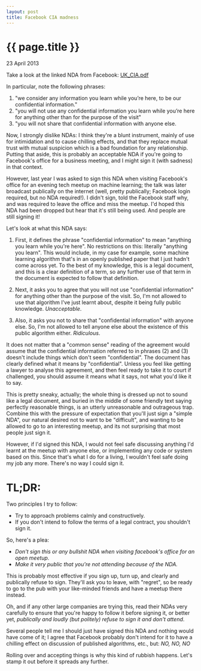 ```yaml
---
layout: post
title: Facebook CIA madness
---
```


{{ page.title }}
================

<p class="meta">23 April 2013</p>

Take a look at the linked NDA from Facebook:
[UK_CIA.pdf](http://files.meetup.com/1715272/Facebook%20Site%20Visitor%20NDA.pdf)

In particular, note the following phrases:

1. "we consider any information you learn while you’re here, to be our
   confidential information."
2. "you will not use any confidential information you learn while you’re here
   for anything other than for the purpose of the visit"
3. "you will not share that confidential information with anyone else.

Now, I strongly dislike NDAs: I think they're a blunt instrument, mainly of use
for intimidation and to cause chilling effects, and that they replace mutual
trust with mutual suspicion which is a bad foundation for any relationship.
Putting that aside, this is probably an acceptable NDA if you're going to
Facebook's office for a business meeting, and I might sign it (with sadness) in
that context.

However, last year I was asked to sign this NDA when visiting Facebook's office
for an evening tech meetup on machine learning; the talk was later broadcast
publically on the internet (well, pretty publically; Facebook login required,
but no NDA required!).  I didn't sign, told the Facebook staff why, and was
required to leave the office and miss the meetup.  I'd hoped this NDA had been
dropped but hear that it's still being used.  And people are still signing it!

Let's look at what this NDA says:

1. First, it defines the phrase "confidential information" to mean "anything you
   learn while you're here".  No restrictions on this: literally "anything you
   learn".  This would include, in my case for example, some machine learning
   algorithm that's in an openly published paper that I just hadn't come across
   yet.  To the best of my knowledge, this is a legal document, and this is a
   clear definition of a term, so any further use of that term in the document
   is expected to follow that definition.

2. Next, it asks you to agree that you will not use "confidential information"
   for anything other than the purpose of the visit.  So, I'm not allowed to
   use that algorithm I've just learnt about, despite it being fully public
   knowledge.  *Unacceptable*.

3. Also, it asks you not to share that "confidential information" with anyone
   else.  So, I'm not allowed to tell anyone else about the existence of this
   public algorithm either.  *Ridiculous*.

It does not matter that a "common sense" reading of the agreement would assume
that the confidential information referred to in phrases (2) and (3) doesn't
include things which don't seem "confidential".  The document has clearly
defined what it means by "confidential".  Unless you feel like getting a lawyer
to analyse this agreement, and then feel ready to take it to court if
challenged, you should assume it means what it says, not what you'd like it to
say.

This is pretty sneaky, actually; the whole thing is dressed up not to sound
like a legal document, and buried in the middle of some friendly text saying
perfectly reasonable things, is an utterly unreasonable and outrageous trap.
Combine this with the pressure of expectation that you'll just sign a "simple
NDA", our natural desired not to want to be "difficult", and wanting to be
allowed to go to an interesting meetup, and its not surprising that most people
just sign it.

However, if I'd signed this NDA, I would not feel safe discussing anything I'd
learnt at the meetup with anyone else, or implementing any code or system based
on this.  Since that's what I do for a living, I wouldn't feel safe doing my
job any more.  There's no way I could sign it.

TL;DR:
======

Two principles I try to follow:

* Try to approach problems calmly and constructively.
* If you don't intend to follow the terms of a legal contract, you shouldn't sign it.

So, here's a plea:

* *Don't sign this or any bullshit NDA when visiting facebook's office for an
  open meetup.*
* *Make it very public that you're not attending because of the NDA.*

This is probably most effective if you sign up, turn up, and clearly and
publically refuse to sign.  They'll ask you to leave, with "regret", so be
ready to go to the pub with your like-minded friends and have a meetup there
instead.

Oh, and if any other large companies are trying this, read their NDAs very
carefully to ensure that you're happy to follow it before signing it, or better
yet, *publically and loudly (but politely) refuse to sign it and don't attend*.

Several people tell me I should just have signed this NDA and nothing would
have come of it; I agree that Facebook probably don't intend for it to have a
chilling effect on discussion of published algorithms, etc., but: *NO, NO, NO*

Rolling over and accepting things is why this kind of rubbish happens.  Let's
stamp it out before it spreads any further.
